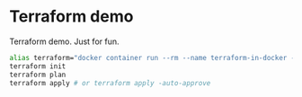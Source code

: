 # Terraform demo

Terraform demo. Just for fun.

```bash
alias terraform="docker container run --rm --name terraform-in-docker -it -v $(pwd):/app -w /app hashicorp/terraform:1.7.5"
terraform init
terraform plan
terraform apply # or terraform apply -auto-approve
```
